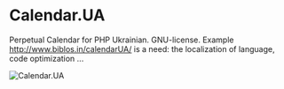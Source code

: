 # Calendar.UA
Perpetual Calendar for PHP Ukrainian. GNU-license. Example http://www.biblos.in/calendarUA/ is a need: the localization of language, code optimization ...


![Calendar.UA](favicon.ico)

